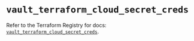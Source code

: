 # `vault_terraform_cloud_secret_creds`

Refer to the Terraform Registry for docs: [`vault_terraform_cloud_secret_creds`](https://registry.terraform.io/providers/hashicorp/vault/4.7.0/docs/resources/terraform_cloud_secret_creds).
